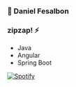 ### 👋 Daniel Fesalbon
### zipzap! ⚡
<!--
**danielfesalbon/danielfesalbon** is a ✨ _special_ ✨ repository because its `README.md` (this file) appears on your GitHub profile.

Here are some ideas to get you started:

- 🔭 I’m currently working on ...
- 🌱 I’m currently learning ...
- 👯 I’m looking to collaborate on ...
- 🤔 I’m looking for help with ...
- 💬 Ask me about ...
- 📫 How to reach me: ...
- 😄 Pronouns: ...
- ⚡ Fun fact: ...
-->

- Java
- Angular
- Spring Boot

[![Spotify](https://spotify-github-readme.vercel.app/api/spotify?user=danielfesalbon)](https://open.spotify.com/playlist/4VutZnSVnGhK020byFP8YL)

